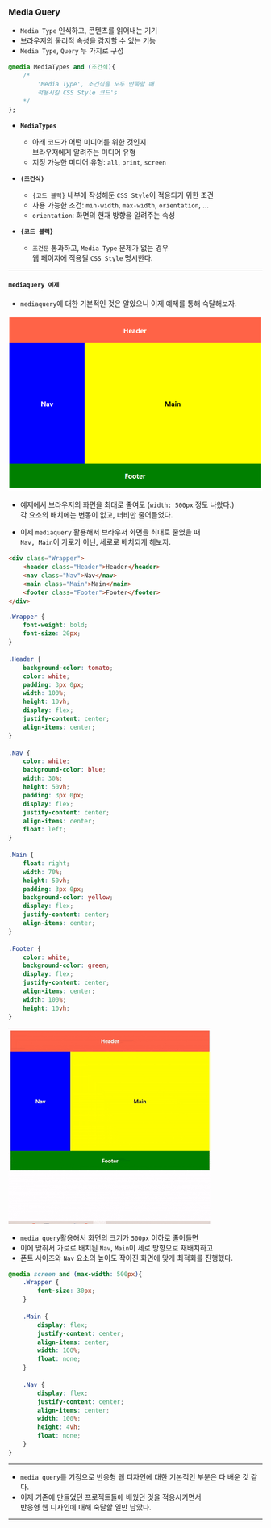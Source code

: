 
### Media Query

- `Media Type` 인식하고, 콘텐츠를 읽어내는 기기
- 브라우저의 물리적 속성을 감지할 수 있는 기능
- `Media Type`, `Query` 두 가지로 구성

``` css
@media MediaTypes and (조건식){
	/*
		'Media Type', 조건식을 모두 만족할 때
		적용시킬 CSS Style 코드's
	*/
};
```

- **`MediaTypes`**
	- 아래 코드가 어떤 미디어를 위한 것인지 <br/>
		브라우저에게 알려주는 미디어 유형
	- 지정 가능한 미디어 유형: `all`, `print`, `screen`

- **`(조건식)`**
	- `{코드 블럭}` 내부에 작성해둔 `CSS Style`이 적용되기 위한 조건
	- 사용 가능한 조건: `min-width`, `max-width`, `orientation`, ...
	- `orientation`: 화면의 현재 방향을 알려주는 속성

- **`{코드 블럭}`**
	- `조건문` 통과하고, `Media Type` 문제가 없는 경우 <br/>
		웹 페이지에 적용될 `CSS Style` 명시한다.

---

#### `mediaquery 예제`

- `mediaquery`에 대한 기본적인 것은 알았으니 이제 예제를 통해 숙달해보자.

<img src="refImgs/mediaquery_exam_before.png"/>

- 예제에서 브라우저의 화면을 최대로 줄여도 (`width: 500px` 정도 나왔다.) <br/>
	각 요소의 배치에는 변동이 없고, 너비만 줄어들었다.
	
- 이제 `mediaquery` 활용해서 브라우저 화면을 최대로 줄였을 때 <br/>
	`Nav, Main`이 가로가 아닌, 세로로 배치되게 해보자.

``` html
<div class="Wrapper">
	<header class="Header">Header</header>
	<nav class="Nav">Nav</nav>
	<main class="Main">Main</main>
	<footer class="Footer">Footer</footer>
</div>
```

``` css
.Wrapper {
	font-weight: bold;
	font-size: 20px;
}

.Header {
	background-color: tomato;
	color: white;
	padding: 3px 0px;
	width: 100%;
	height: 10vh;
	display: flex;
	justify-content: center;
	align-items: center;
}

.Nav {
	color: white;
	background-color: blue;
	width: 30%;
	height: 50vh;
	padding: 3px 0px;
	display: flex;
	justify-content: center;
	align-items: center;
	float: left;
}

.Main {
	float: right;
	width: 70%;
	height: 50vh;
	padding: 3px 0px;
	background-color: yellow;
	display: flex;
	justify-content: center;
	align-items: center;
}

.Footer {
	color: white;
	background-color: green;
	display: flex;
	justify-content: center;
	align-items: center;
	width: 100%;
	height: 10vh;
}
```

<img src="refImgs/mediaquery_exam_after.gif"/>

- `media query`활용해서 화면의 크기가 `500px` 이하로 줄어들면
- 이에 맞춰서 가로로 배치된 `Nav`, `Main`이 세로 방향으로 재배치하고
- 폰트 사이즈와 `Nav` 요소의 높이도 작아진 화면에 맞게 최적화를 진행했다.

``` css
@media screen and (max-width: 500px){
	.Wrapper {
		font-size: 30px;
	}
	
	.Main {
		display: flex;
		justify-content: center;
		align-items: center;
		width: 100%;
		float: none;
	}
	
	.Nav {
		display: flex;
		justify-content: center;
		align-items: center;
		width: 100%;
		height: 4vh;
		float: none;
	}
}
```

---

- `media query`를 기점으로 반응형 웹 디자인에 대한 기본적인 부분은 다 배운 것 같다.
- 이제 기존에 만들었던 프로젝트들에 배웠던 것을 적용시키면서 <br/>
	반응형 웹 디자인에 대해 숙달할 일만 남았다.

---




